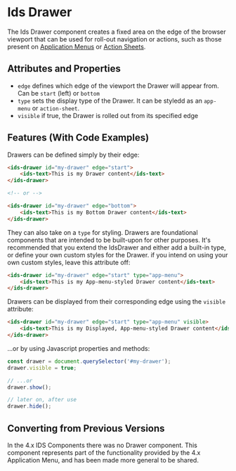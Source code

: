 # Ids Drawer

The Ids Drawer component creates a fixed area on the edge of the browser viewport that can be used for roll-out navigation or actions, such as those present on [Application Menus](../ids-app-menu/README.md) or [Action Sheets](../ids-action-sheet/README.md).

## Attributes and Properties

- `edge` defines which edge of the viewport the Drawer will appear from.  Can be `start` (left) or `bottom`
- `type` sets the display type of the Drawer.  It can be styledd as an `app-menu` or `action-sheet`.
- `visible` if true, the Drawer is rolled out from its specified edge

## Features (With Code Examples)

Drawers can be defined simply by their edge:

```html
<ids-drawer id="my-drawer" edge="start">
    <ids-text>This is my Drawer content</ids-text>
</ids-drawer>

<!-- or -->

<ids-drawer id="my-drawer" edge="bottom">
    <ids-text>This is my Bottom Drawer content</ids-text>
</ids-drawer>
```

They can also take on a `type` for styling.  Drawers are foundational components that are intended to be built-upon for other purposes.  It's recommended that you extend the IdsDrawer and either add a built-in type, or define your own custom styles for the Drawer. if you intend on using your own custom styles, leave this attribute off:

```html
<ids-drawer id="my-drawer" edge="start" type="app-menu">
    <ids-text>This is my App-menu-styled Drawer content</ids-text>
</ids-drawer>
```

Drawers can be displayed from their corresponding edge using the `visible` attribute:

```html
<ids-drawer id="my-drawer" edge="start" type="app-menu" visible>
    <ids-text>This is my Displayed, App-menu-styled Drawer content</ids-text>
</ids-drawer>
```

...or by using Javascript properties and methods:

```js
const drawer = document.querySelector('#my-drawer');
drawer.visible = true;

// ...or
drawer.show();

// later on, after use
drawer.hide();
```

## Converting from Previous Versions

In the 4.x IDS Components there was no Drawer component.  This component represents part of the functionality provided by the 4.x Application Menu, and has been made more general to be shared.
